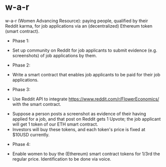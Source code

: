 # w-a-r

w-a-r (Women Advancing Resource): paying people, qualified by their Reddit karma, for job applications via an (decentralized) Ethereum token (smart contract).

- Phase 1:

* Set up community on Reddit for job applicants to submit evidence (e.g. screenshots) of job applications by them.

- Phase 2:

* Write a smart contract that enables job applicants to be paid for their job applications.

- Phase 3:

* Use Reddit API to integrate https://www.reddit.com/r/FlowerEconomics/ with the smart contract.

- Suppose a person posts a screenshot as evidence of their having applied for a job, and that post on Reddit gets 1 Upvote; the job applicant will get 1 token of our ETH smart contract.
- Investors will buy these tokens, and each token's price is fixed at $10USD currently.

* Phase 4:

- Enable women to buy the (Ethereum) smart contract tokens for 1/3rd the regular price. Identification to be done via voice.
